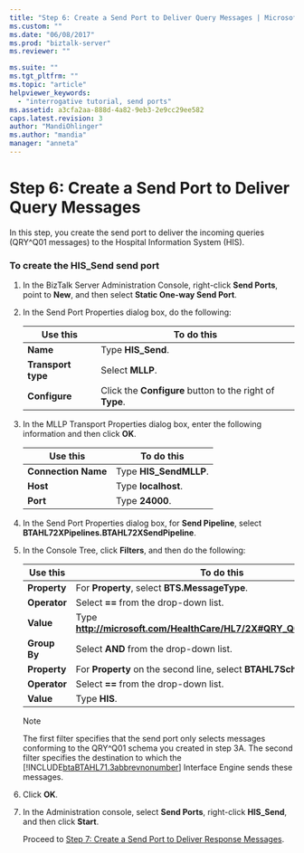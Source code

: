 ```yaml
---
title: "Step 6: Create a Send Port to Deliver Query Messages | Microsoft Docs"
ms.custom: ""
ms.date: "06/08/2017"
ms.prod: "biztalk-server"
ms.reviewer: ""

ms.suite: ""
ms.tgt_pltfrm: ""
ms.topic: "article"
helpviewer_keywords: 
  - "interrogative tutorial, send ports"
ms.assetid: a3cfa2aa-888d-4a82-9eb3-2e9cc29ee582
caps.latest.revision: 3
author: "MandiOhlinger"
ms.author: "mandia"
manager: "anneta"
---
```

# Step 6: Create a Send Port to Deliver Query Messages
In this step, you create the send port to deliver the incoming queries (QRY^Q01 messages) to the Hospital Information System (HIS).  

### To create the HIS_Send send port  

1. In the BizTalk Server Administration Console, right-click **Send Ports**, point to **New**, and then select **Static One-way Send Port**.  

2. In the Send Port Properties dialog box, do the following:  


   |      Use this      |                        To do this                        |
   |--------------------|----------------------------------------------------------|
   |      **Name**      |                    Type **HIS_Send**.                    |
   | **Transport type** |                     Select **MLLP**.                     |
   |   **Configure**    | Click the **Configure** button to the right of **Type**. |


3. In the MLLP Transport Properties dialog box, enter the following information and then click **OK**.  


   |      Use this       |       To do this       |
   |---------------------|------------------------|
   | **Connection Name** | Type **HIS_SendMLLP**. |
   |      **Host**       |  Type **localhost**.   |
   |      **Port**       |    Type **24000**.     |


4. In the Send Port Properties dialog box, for **Send Pipeline**, select **BTAHL72XPipelines.BTAHL72XSendPipeline**.  

5. In the Console Tree, click **Filters**, and then do the following:  


   |   Use this   |                              To do this                               |
   |--------------|-----------------------------------------------------------------------|
   | **Property** |             For **Property**, select **BTS.MessageType**.             |
   | **Operator** |                Select **==** from the drop-down list.                 |
   |  **Value**   | Type **<http://microsoft.com/HealthCare/HL7/2X#QRY_Q01_24_GLO_DEF>**. |
   | **Group By** |                Select **AND** from the drop-down list.                |
   | **Property** | For **Property** on the second line, select **BTAHL7Schemas.MSH5_1**. |
   | **Operator** |                Select **==** from the drop-down list.                 |
   |  **Value**   |                             Type **HIS**.                             |

   > [!NOTE]
   >  The first filter specifies that the send port only selects messages conforming to the QRY^Q01 schema you created in step 3A. The second filter specifies the destination to which the [!INCLUDE[btaBTAHL71.3abbrevnonumber](../../includes/btabtahl71-3abbrevnonumber-md.md)] Interface Engine sends these messages.  

6. Click **OK**.  

7. In the Administration console, select **Send Ports**, right-click **HIS_Send**, and then click **Start**.  

   Proceed to [Step 7: Create a Send Port to Deliver Response Messages](../../adapters-and-accelerators/accelerator-hl7/step-7-create-a-send-port-to-deliver-response-messages.md).